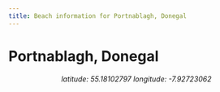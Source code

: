 ```yaml
---
title: Beach information for Portnablagh, Donegal
---
```

# Portnablagh, Donegal 

<div align="center"><i>latitude: 55.18102797 longitude: -7.92723062</i></div>